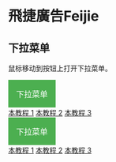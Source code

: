 <h1>飛捷廣告Feijie</h1>
<html>
<head>
<title>下拉菜单实例|本教程(w3big.com)</title>
<meta charset="utf-8">
<style>
.dropbtn {
    background-color: #4CAF50;
    color: white;
    padding: 16px;
    font-size: 16px;
    border: none;
    cursor: pointer;
}

.dropdown {
    position: relative;
    display: inline-block;
}

.dropdown-content {
    display: none;
    position: absolute;
    background-color: #f9f9f9;
    min-width: 160px;
    box-shadow: 0px 8px 16px 0px rgba(0,0,0,0.2);
}

.dropdown-content a {
    color: black;
    padding: 12px 16px;
    text-decoration: none;
    display: block;
}

.dropdown-content a:hover {background-color: #f1f1f1}

.dropdown:hover .dropdown-content {
    display: block;
}

.dropdown:hover .dropbtn {
    background-color: #3e8e41;
}
</style>
</head>
<body>

<h2>下拉菜单</h2>
<p>鼠标移动到按钮上打开下拉菜单。</p>

<div class="dropdown">
  <button class="dropbtn">下拉菜单</button>
  <div class="dropdown-content">
    <a href="http://www.w3big.com">本教程 1</a>
    <a href="http://www.w3big.com">本教程 2</a>
    <a href="http://www.w3big.com">本教程 3</a>
  </div>
</div>

</body>
</html>


<div class="dropdown">
  <button class="dropbtn">下拉菜单</button>
  <div class="dropdown-content">
    <a href="http://www.w3big.com">本教程 1</a>
    <a href="http://www.w3big.com">本教程 2</a>
    <a href="http://www.w3big.com">本教程 3</a>
  </div>
</div>

</body>
</html>
